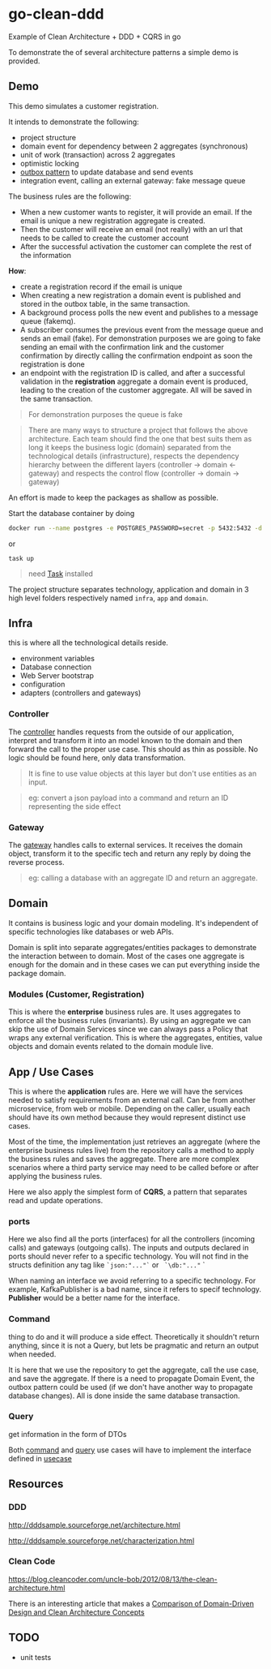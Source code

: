 # go-clean-ddd 
Example of Clean Architecture + DDD + CQRS in go

To demonstrate the of several architecture patterns a simple demo is provided.

## Demo
This demo simulates a customer registration.

It intends to demonstrate the following:
- project structure 
- domain event for dependency between 2 aggregates (synchronous)
- unit of work (transaction) across 2 aggregates
- optimistic locking
- [outbox pattern](https://microservices.io/patterns/data/transactional-outbox.html) to update database and send events
- integration event, calling an external gateway: fake message queue

The business rules  are the following:
- When a new customer wants to register, it will provide an email. If the email is unique a new registration aggregate is created.
- Then the customer will receive an email (not really) with an url that needs to be called to create the customer account
- After the successful activation the customer can complete the rest of the information

__How__:
- create a registration record if the email is unique
- When creating a new registration a domain event is published and stored in the outbox table, in the same transaction.
- A background process polls the new event and publishes to a message queue (fakemq).
- A subscriber consumes the previous event from the message queue and sends an email (fake).
For demonstration purposes we are going to fake sending an email with the confirmation link and the customer confirmation by directly calling the confirmation endpoint as soon the registration is done
- an endpoint with the registration ID is called, and after a successful validation in the __registration__ aggregate a domain event is produced, leading to the creation of the customer aggregate.
All will be saved in the same transaction.

> For demonstration purposes the queue is fake

> There are many ways to structure a project that follows the above architecture. Each team should find the one that best suits them as long 
> it keeps the business logic (domain) separated from the technological details (infrastructure), respects the dependency hierarchy between the different layers (controller -> domain <- gateway) and respects the control flow (controller -> domain -> gateway)

An effort is made to keep the packages as shallow as possible.


Start the database container by doing

```sh
docker run --name postgres -e POSTGRES_PASSWORD=secret -p 5432:5432 -d postgres:9.6.8
```

or

```
task up
```

> need [Task](https://taskfile.dev/installation/) installed


The project structure separates technology, application and domain in 3 high level folders respectively named `infra`, `app` and `domain`.

## Infra
this is where all the technological details reside.

- environment variables
- Database connection
- Web Server bootstrap
- configuration
- adapters (controllers and gateways)

### Controller
The [controller](./internal/infra/controller/) handles requests from the outside of our application, interpret and transform it into an model known to the domain and then forward the call to the proper use case.
This should as thin as possible.
No logic should be found here, only data transformation.

> It is fine to use value objects at this layer but don't use entities as an input.

> eg: convert a json payload into a command and return an ID representing the side effect

### Gateway
The [gateway](./internal/infra/gateway/) handles calls to external services. It receives the domain object, transform it to the specific tech and return any reply by doing the reverse process.

> eg: calling a database with an aggregate ID and return an aggregate.

## Domain
It contains is business logic and your domain modeling.
It's independent of specific technologies like databases or web APIs.

Domain is split into separate aggregates/entities packages to demonstrate the interaction between to domain.
Most of the cases one aggregate is enough for the domain and in these cases we can put everything  inside the package domain.

### Modules (Customer, Registration)
This is where the **enterprise** business rules are. It uses aggregates to enforce all the business rules (invariants).
By using an aggregate we can skip the use of Domain Services since we can always pass a Policy that wraps any external verification.
This is where the aggregates, entities, value objects and domain events related to the domain module live.

## App / Use Cases
This is where the **application** rules are. Here we will have the services needed to satisfy requirements from an external call. Can be from another microservice, from web or mobile.
Depending on the caller, usually each should have its own method because they would represent distinct use cases.

Most of the time, the implementation just retrieves an aggregate (where the enterprise business rules live) from the repository calls a method to apply the business rules and saves the aggregate.
There are more complex scenarios where a third party service may need to be called before or after applying the business rules.

Here we also apply the simplest form of **CQRS**, a pattern that separates read and update operations.

### ports
Here we also find all the ports (interfaces) for all the controllers (incoming calls) and gateways (outgoing calls).
The inputs and outputs declared in ports should never refer to a specific technology. You will not find in the structs definition any tag like ``` `json:"..."` ``` or ``` `\db:"..."``` `

When naming an interface we avoid referring to a specific technology. For example, KafkaPublisher is a bad name, since it refers to specif technology. __Publisher__ would be a better name for the interface.

### Command
thing to do and it will produce a side effect. Theoretically it shouldn't return anything, since it is not a Query, but lets be pragmatic and return an output when needed.

It is here that we use the repository to get the aggregate, call the use case, and save the aggregate. If there is a need to propagate Domain Event, the outbox pattern could be used (if we don't have another way to propagate database changes). All is done inside the same database transaction. 

### Query
get information in the form of DTOs

Both [command](./internal/domain/usecase/command/) and [query](./internal/domain/usecase/query/) use cases will have to implement the interface defined in [usecase](./internal/domain/usecase/)



## Resources

### DDD

http://dddsample.sourceforge.net/architecture.html

http://dddsample.sourceforge.net/characterization.html

### Clean Code
https://blog.cleancoder.com/uncle-bob/2012/08/13/the-clean-architecture.html

There is an interesting article that makes a [Comparison of Domain-Driven Design and Clean Architecture Concepts](https://khalilstemmler.com/articles/software-design-architecture/domain-driven-design-vs-clean-architecture/)


## TODO
- unit tests